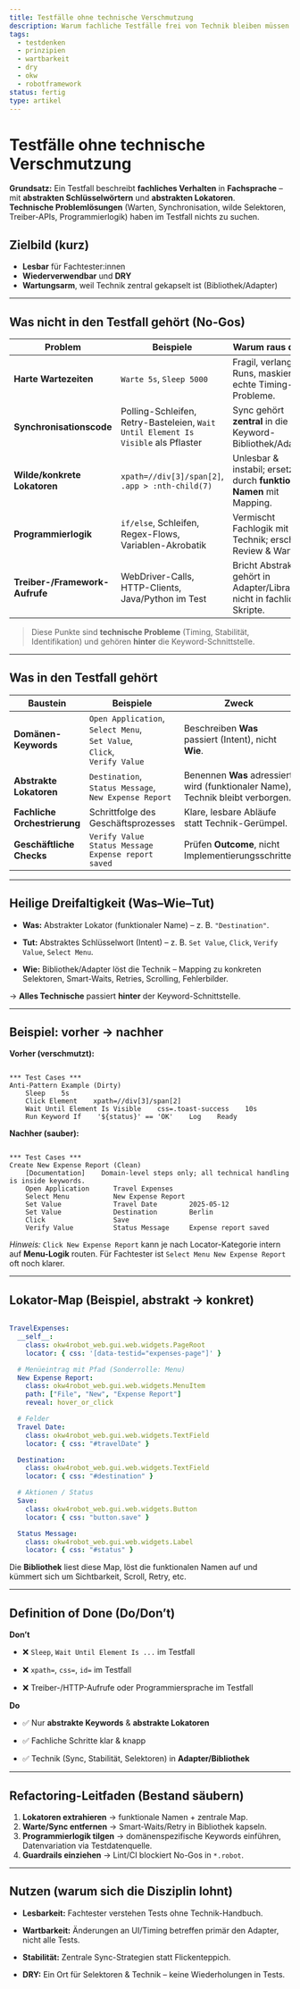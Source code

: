```yaml
---
title: Testfälle ohne technische Verschmutzung
description: Warum fachliche Testfälle frei von Technik bleiben müssen – und wie wir das konsequent umsetzen.
tags:
  - testdenken
  - prinzipien
  - wartbarkeit
  - dry
  - okw
  - robotframework
status: fertig
type: artikel
---
```

# Testfälle ohne technische Verschmutzung

**Grundsatz:** Ein Testfall beschreibt **fachliches Verhalten** in **Fachsprache** – mit **abstrakten Schlüsselwörtern** und **abstrakten Lokatoren**.  
**Technische Problemlösungen** (Warten, Synchronisation, wilde Selektoren, Treiber-APIs, Programmierlogik) haben im Testfall nichts zu suchen.

## Zielbild (kurz)

- **Lesbar** für Fachtester:innen
- **Wiederverwendbar** und **DRY**
- **Wartungsarm**, weil Technik zentral gekapselt ist (Bibliothek/Adapter)
    

---

## Was **nicht** in den Testfall gehört (No-Gos)

| Problem                        | Beispiele                                                                         | Warum raus damit                                                            |
| ------------------------------ | --------------------------------------------------------------------------------- | --------------------------------------------------------------------------- |
| **Harte Wartezeiten**          | `Warte 5s`, `Sleep 5000`                                                          | Fragil, verlangsamt Runs, maskiert echte Timing-Probleme.                   |
| **Synchronisationscode**       | Polling-Schleifen, Retry-Basteleien, `Wait Until Element Is Visible` als Pflaster | Sync gehört **zentral** in die Keyword-Bibliothek/Adapter.                  |
| **Wilde/konkrete Lokatoren**   | `xpath=//div[3]/span[2]`, `.app > :nth-child(7)`                                  | Unlesbar & instabil; ersetze durch **funktionale Namen** mit Mapping.       |
| **Programmierlogik**           | `if/else`, Schleifen, Regex-Flows, Variablen-Akrobatik                            | Vermischt Fachlogik mit Technik; erschwert Review & Wartung.                |
| **Treiber-/Framework-Aufrufe** | WebDriver-Calls, HTTP-Clients, Java/Python im Test                                | Bricht Abstraktion; gehört in Adapter/Library – nicht in fachliche Skripte. |

> Diese Punkte sind **technische Probleme** (Timing, Stabilität, Identifikation) und gehören **hinter** die Keyword-Schnittstelle.

---

## Was **in** den Testfall gehört

| Baustein                     | Beispiele                                                                               | Zweck                                                                           |
| ---------------------------- | --------------------------------------------------------------------------------------- | ------------------------------------------------------------------------------- |
| **Domänen-Keywords**         | `Open Application`, <br>`Select Menu`, <br>`Set Value`, <br>`Click`, <br>`Verify Value` | Beschreiben **Was** passiert (Intent), nicht **Wie**.                           |
| **Abstrakte Lokatoren**      | `Destination`, <br>`Status Message`, <br>`New Expense Report`                           | Benennen **Was** adressiert wird (funktionaler Name), Technik bleibt verborgen. |
| **Fachliche Orchestrierung** | Schrittfolge des Geschäftsprozesses                                                     | Klare, lesbare Abläufe statt Technik-Gerümpel.                                  |
| **Geschäftliche Checks**     | `Verify Value Status Message Expense report saved`                                      | Prüfen **Outcome**, nicht Implementierungsschritte.                             |

---

## Heilige Dreifaltigkeit (Was–Wie–Tut)

- **Was:** Abstrakter Lokator (funktionaler Name) – z. B. `"Destination"`.
    
- **Tut:** Abstraktes Schlüsselwort (Intent) – z. B. `Set Value`, `Click`, `Verify Value`, `Select Menu`.
    
- **Wie:** Bibliothek/Adapter löst die Technik – Mapping zu konkreten Selektoren, Smart-Waits, Retries, Scrolling, Fehlerbilder.
    

→ **Alles Technische** passiert **hinter** der Keyword-Schnittstelle.

---

## Beispiel: vorher → nachher

**Vorher (verschmutzt):**

```robot

*** Test Cases ***
Anti-Pattern Example (Dirty)
    Sleep    5s
	Click Element    xpath=//div[3]/span[2]
	Wait Until Element Is Visible    css=.toast-success    10s
	Run Keyword If    '${status}' == 'OK'    Log    Ready

```

**Nachher (sauber):**

```robot

*** Test Cases ***
Create New Expense Report (Clean)
    [Documentation]    Domain-level steps only; all technical handling is inside keywords.
    Open Application      Travel Expenses
    Select Menu           New Expense Report
    Set Value             Travel Date        2025-05-12
    Set Value             Destination        Berlin
    Click                 Save
    Verify Value          Status Message     Expense report saved
```

_Hinweis:_ `Click New Expense Report` kann je nach Locator-Kategorie intern auf **Menu-Logik** routen. Für Fachtester ist `Select Menu New Expense Report` oft noch klarer.

---

## Lokator-Map (Beispiel, abstrakt → konkret)

```yaml

TravelExpenses:
  __self__:
    class: okw4robot_web.gui.web.widgets.PageRoot
    locator: { css: '[data-testid="expenses-page"]' }

  # Menüeintrag mit Pfad (Sonderrolle: Menu)
  New Expense Report:
    class: okw4robot_web.gui.web.widgets.MenuItem
    path: ["File", "New", "Expense Report"]
    reveal: hover_or_click

  # Felder
  Travel Date:
    class: okw4robot_web.gui.web.widgets.TextField
    locator: { css: "#travelDate" }

  Destination:
    class: okw4robot_web.gui.web.widgets.TextField
    locator: { css: "#destination" }

  # Aktionen / Status
  Save:
    class: okw4robot_web.gui.web.widgets.Button
    locator: { css: "button.save" }

  Status Message:
    class: okw4robot_web.gui.web.widgets.Label
    locator: { css: "#status" }

```

Die **Bibliothek** liest diese Map, löst die funktionalen Namen auf und kümmert sich um Sichtbarkeit, Scroll, Retry, etc.

---

## Definition of Done (Do/Don’t)

**Don’t**

- ❌ `Sleep`, `Wait Until Element Is ...` im Testfall
    
- ❌ `xpath=`, `css=`, `id=` im Testfall
    
- ❌ Treiber-/HTTP-Aufrufe oder Programmiersprache im Testfall
    

**Do**

- ✅ Nur **abstrakte Keywords** & **abstrakte Lokatoren**
    
- ✅ Fachliche Schritte klar & knapp
    
- ✅ Technik (Sync, Stabilität, Selektoren) in **Adapter/Bibliothek**
    

---

## Refactoring-Leitfaden (Bestand säubern)

1. **Lokatoren extrahieren** → funktionale Namen + zentrale Map.
2. **Warte/Sync entfernen** → Smart-Waits/Retry in Bibliothek kapseln.
3. **Programmierlogik tilgen** → domänenspezifische Keywords einführen, Datenvariation via Testdatenquelle.  
4. **Guardrails einziehen** → Lint/CI blockiert No-Gos in `*.robot`.   

---

## Nutzen (warum sich die Disziplin lohnt)

- **Lesbarkeit:** Fachtester verstehen Tests ohne Technik-Handbuch.
    
- **Wartbarkeit:** Änderungen an UI/Timing betreffen primär den Adapter, nicht alle Tests.
    
- **Stabilität:** Zentrale Sync-Strategien statt Flickenteppich.
    
- **DRY:** Ein Ort für Selektoren & Technik – keine Wiederholungen in Tests.